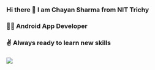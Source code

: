 ### Hi there 👋 I am Chayan Sharma from NIT Trichy
### 📲📲 Android App Developer
### ✌ Always ready to learn new skills

### ![](https://komarev.com/ghpvc/?username=chayan-27&color=green)

<!--
**chayan-27/chayan-27** is a ✨ _special_ ✨ repository because its `README.md` (this file) appears on your GitHub profile.

Here are some ideas to get you started:

-  🔭 I’m currently working on an open source project...
- 🌱 I’m currently learning Android App Development
- 👯 I’m looking to collaborate on ...
- 🤔 I’m looking for help with ...
- 💬 Ask me about ...
- 📫 How to reach me: 
- 😄 Pronouns: ...
- ⚡ Fun fact: ...
-->
